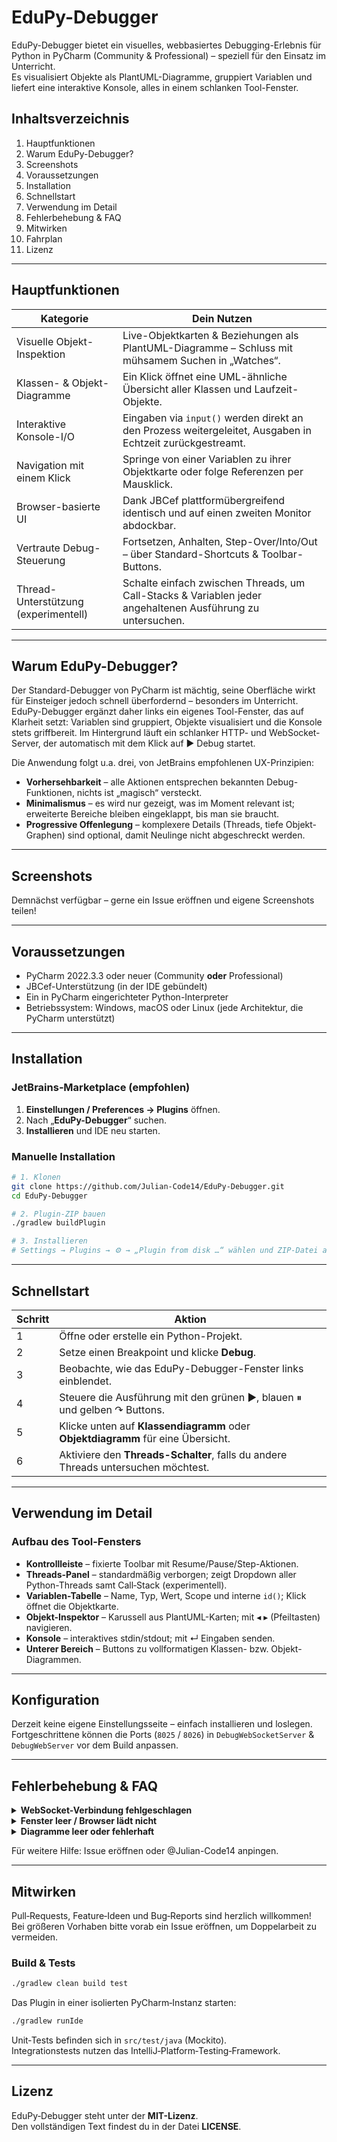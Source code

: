 # EduPy-Debugger

<!-- Plugin description -->
EduPy-Debugger bietet ein visuelles, webbasiertes Debugging-Erlebnis
für Python in PyCharm (Community & Professional) – speziell für den
Einsatz im Unterricht.  
Es visualisiert Objekte als PlantUML-Diagramme, gruppiert Variablen
und liefert eine interaktive Konsole, alles in einem schlanken
Tool-Fenster.
<!-- Plugin description end -->

<!--
![Build](https://github.com/Julian-Code14/EduPy-Debugger/workflows/Build/badge.svg)
[![Version](https://img.shields.io/jetbrains/plugin/v/PLUGIN_ID.svg)](https://plugins.jetbrains.com/plugin/PLUGIN_ID)
[![Downloads](https://img.shields.io/jetbrains/plugin/d/PLUGIN_ID.svg)](https://plugins.jetbrains.com/plugin/PLUGIN_ID)
-->

## Inhaltsverzeichnis
1. Hauptfunktionen
2. Warum EduPy-Debugger?
3. Screenshots
4. Voraussetzungen
5. Installation
6. Schnellstart
7. Verwendung im Detail
8. Fehlerbehebung & FAQ
9. Mitwirken
10. Fahrplan
11. Lizenz

---

## Hauptfunktionen

| Kategorie                            | Dein Nutzen |
|--------------------------------------|-------------|
| Visuelle Objekt-Inspektion           | Live-Objektkarten & Beziehungen als PlantUML-Diagramme – Schluss mit mühsamem Suchen in „Watches“. |
| Klassen- & Objekt-Diagramme          | Ein Klick öffnet eine UML-ähnliche Übersicht aller Klassen und Laufzeit-Objekte. |
| Interaktive Konsole-I/O              | Eingaben via `input()` werden direkt an den Prozess weitergeleitet, Ausgaben in Echtzeit zurückgestreamt. |
| Navigation mit einem Klick           | Springe von einer Variablen zu ihrer Objektkarte oder folge Referenzen per Mausklick. |
| Browser-basierte UI                  | Dank JBCef plattformübergreifend identisch und auf einen zweiten Monitor abdockbar. |
| Vertraute Debug-Steuerung            | Fortsetzen, Anhalten, Step-Over/Into/Out – über Standard-Shortcuts & Toolbar-Buttons. |
| Thread-Unterstützung (experimentell) | Schalte einfach zwischen Threads, um Call-Stacks & Variablen jeder angehaltenen Ausführung zu untersuchen. |

---

## Warum EduPy-Debugger?

Der Standard-Debugger von PyCharm ist mächtig, seine Oberfläche wirkt für Einsteiger jedoch schnell überfordernd – besonders im Unterricht.  
EduPy-Debugger ergänzt daher links ein eigenes Tool-Fenster, das auf Klarheit setzt: Variablen sind gruppiert, Objekte visualisiert und die Konsole stets griffbereit. Im Hintergrund läuft ein schlanker HTTP- und WebSocket-Server, der automatisch mit dem Klick auf ▶ Debug startet.

Die Anwendung folgt u.a. drei, von JetBrains empfohlenen UX-Prinzipien:

- **Vorhersehbarkeit** – alle Aktionen entsprechen bekannten Debug-Funktionen, nichts ist „magisch“ versteckt.
- **Minimalismus** – es wird nur gezeigt, was im Moment relevant ist; erweiterte Bereiche bleiben eingeklappt, bis man sie braucht.
- **Progressive Offenlegung** – komplexere Details (Threads, tiefe Objekt-Graphen) sind optional, damit Neulinge nicht abgeschreckt werden.

---

## Screenshots

Demnächst verfügbar – gerne ein Issue eröffnen und eigene Screenshots teilen!

---

## Voraussetzungen

- PyCharm 2022.3.3 oder neuer (Community **oder** Professional)
- JBCef-Unterstützung (in der IDE gebündelt)
- Ein in PyCharm eingerichteter Python-Interpreter
- Betriebssystem: Windows, macOS oder Linux (jede Architektur, die PyCharm unterstützt)

---

## Installation

### JetBrains‑Marketplace (empfohlen)

1. **Einstellungen / Preferences → Plugins** öffnen.
2. Nach „**EduPy-Debugger**“ suchen.
3. **Installieren** und IDE neu starten.

### Manuelle Installation

```bash
# 1. Klonen
git clone https://github.com/Julian-Code14/EduPy-Debugger.git
cd EduPy-Debugger

# 2. Plugin-ZIP bauen
./gradlew buildPlugin

# 3. Installieren
# Settings → Plugins → ⚙ → „Plugin from disk …“ wählen und ZIP-Datei auswählen
```

---

## Schnellstart

| Schritt | Aktion                                                                            |
|---------|-----------------------------------------------------------------------------------|
| 1 | Öffne oder erstelle ein Python-Projekt.                                           |
| 2 | Setze einen Breakpoint und klicke **Debug**.                                      |
| 3 | Beobachte, wie das EduPy-Debugger-Fenster links einblendet.                       |
| 4 | Steuere die Ausführung mit den grünen ▶, blauen ⏸ und gelben ↷ Buttons.           |
| 5 | Klicke unten auf **Klassendiagramm** oder **Objektdiagramm** für eine Übersicht.  |
| 6 | Aktiviere den **Threads-Schalter**, falls du andere Threads untersuchen möchtest. |

---

## Verwendung im Detail

### Aufbau des Tool-Fensters

- **Kontrollleiste** – fixierte Toolbar mit Resume/Pause/Step-Aktionen.
- **Threads-Panel** – standardmäßig verborgen; zeigt Dropdown aller Python-Threads samt Call‑Stack (experimentell).
- **Variablen-Tabelle** – Name, Typ, Wert, Scope und interne `id()`; Klick öffnet die Objektkarte.
- **Objekt-Inspektor** – Karussell aus PlantUML-Karten; mit ◂ ▸ (Pfeiltasten) navigieren.
- **Konsole** – interaktives stdin/stdout; mit ↵ Eingaben senden.
- **Unterer Bereich** – Buttons zu vollformatigen Klassen- bzw. Objekt-Diagrammen.

---

## Konfiguration

Derzeit keine eigene Einstellungsseite – einfach installieren und loslegen.  
Fortgeschrittene können die Ports (`8025` / `8026`) in `DebugWebSocketServer` & `DebugWebServer` vor dem Build anpassen.

---

## Fehlerbehebung & FAQ

<details>
<summary><strong>WebSocket-Verbindung fehlgeschlagen</strong></summary>

- Firewall prüfen: Ports **8025** und **8026** müssen frei sein.
- Sicherstellen, dass das EduPy-Debugger-Fenster offen ist; die Server starten erst bei Debug-Beginn.
</details>

<details>
<summary><strong>Fenster leer / Browser lädt nicht</strong></summary>

- In ressourcenarmen Umgebungen könnte JBCef deaktiviert sein – prüfen unter *Registry → ide.browser.jcef.enabled*.
</details>

<details>
<summary><strong>Diagramme leer oder fehlerhaft</strong></summary>

- Vergewissere dich, dass die PlantUML‑JAR (`plantuml-1.2025.x.jar`) im Verzeichnis **plugins/** liegt.
</details>

Für weitere Hilfe: Issue eröffnen oder @Julian-Code14 anpingen.

---

## Mitwirken

Pull‑Requests, Feature‑Ideen und Bug‑Reports sind herzlich willkommen!  
Bei größeren Vorhaben bitte vorab ein Issue eröffnen, um Doppelarbeit zu vermeiden.

### Build & Tests

```bash
./gradlew clean build test
```

Das Plugin in einer isolierten PyCharm‑Instanz starten:

```bash
./gradlew runIde
```

Unit‑Tests befinden sich in `src/test/java` (Mockito).  
Integrationstests nutzen das IntelliJ‑Platform‑Testing‑Framework.

---

## Lizenz

EduPy‑Debugger steht unter der **MIT-Lizenz**.  
Den vollständigen Text findest du in der Datei **LICENSE**.


